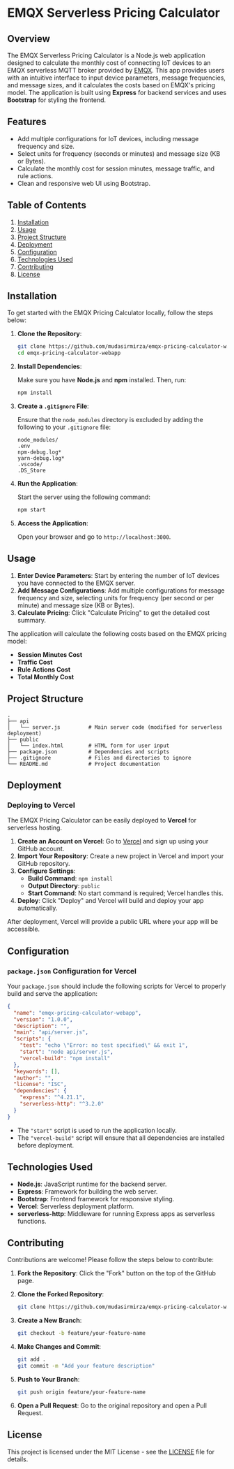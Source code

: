 # EMQX Serverless Pricing Calculator

## Overview

The EMQX Serverless Pricing Calculator is a Node.js web application designed to
calculate the monthly cost of connecting IoT devices to an EMQX serverless MQTT broker provided by [EMQX](https://emqx.com). This app provides users with an intuitive interface to input device parameters, message frequencies, and message sizes, and it calculates the costs based on EMQX's pricing model. The application is built using **Express** for backend services and uses **Bootstrap** for styling the frontend.

## Features

- Add multiple configurations for IoT devices, including message frequency and size.
- Select units for frequency (seconds or minutes) and message size (KB or Bytes).
- Calculate the monthly cost for session minutes, message traffic, and rule actions.
- Clean and responsive web UI using Bootstrap.

## Table of Contents

1. [Installation](#installation)
2. [Usage](#usage)
3. [Project Structure](#project-structure)
4. [Deployment](#deployment)
5. [Configuration](#configuration)
6. [Technologies Used](#technologies-used)
7. [Contributing](#contributing)
8. [License](#license)

## Installation

To get started with the EMQX Pricing Calculator locally, follow the steps below:

1. **Clone the Repository**:

   ```bash
   git clone https://github.com/mudasirmirza/emqx-pricing-calculator-webapp.git
   cd emqx-pricing-calculator-webapp
   ```

2. **Install Dependencies**:

   Make sure you have **Node.js** and **npm** installed. Then, run:

   ```bash
   npm install
   ```

3. **Create a `.gitignore` File**:

   Ensure that the `node_modules` directory is excluded by adding the following to your `.gitignore` file:

   ```
   node_modules/
   .env
   npm-debug.log*
   yarn-debug.log*
   .vscode/
   .DS_Store
   ```

4. **Run the Application**:

   Start the server using the following command:

   ```bash
   npm start
   ```

5. **Access the Application**:

   Open your browser and go to `http://localhost:3000`.

## Usage

1. **Enter Device Parameters**: Start by entering the number of IoT devices you have connected to the EMQX server.
2. **Add Message Configurations**: Add multiple configurations for message frequency and size, selecting units for frequency (per second or per minute) and message size (KB or Bytes).
3. **Calculate Pricing**: Click "Calculate Pricing" to get the detailed cost summary.

The application will calculate the following costs based on the EMQX pricing model:
- **Session Minutes Cost**
- **Traffic Cost**
- **Rule Actions Cost**
- **Total Monthly Cost**

## Project Structure

```
.
├── api
│   └── server.js         # Main server code (modified for serverless deployment)
├── public
│   └── index.html        # HTML form for user input
├── package.json          # Dependencies and scripts
├── .gitignore            # Files and directories to ignore
└── README.md             # Project documentation
```

## Deployment

### Deploying to Vercel

The EMQX Pricing Calculator can be easily deployed to **Vercel** for serverless hosting.

1. **Create an Account on Vercel**: Go to [Vercel](https://vercel.com) and sign up using your GitHub account.
2. **Import Your Repository**: Create a new project in Vercel and import your GitHub repository.
3. **Configure Settings**:
   - **Build Command**: `npm install`
   - **Output Directory**: `public`
   - **Start Command**: No start command is required; Vercel handles this.
4. **Deploy**: Click "Deploy" and Vercel will build and deploy your app automatically.

After deployment, Vercel will provide a public URL where your app will be accessible.

## Configuration

### `package.json` Configuration for Vercel

Your `package.json` should include the following scripts for Vercel to properly build and serve the application:

```json
{
  "name": "emqx-pricing-calculator-webapp",
  "version": "1.0.0",
  "description": "",
  "main": "api/server.js",
  "scripts": {
    "test": "echo \"Error: no test specified\" && exit 1",
    "start": "node api/server.js",
    "vercel-build": "npm install"
  },
  "keywords": [],
  "author": "",
  "license": "ISC",
  "dependencies": {
    "express": "^4.21.1",
    "serverless-http": "^3.2.0"
  }
}
```

- The `"start"` script is used to run the application locally.
- The `"vercel-build"` script will ensure that all dependencies are installed before deployment.

## Technologies Used

- **Node.js**: JavaScript runtime for the backend server.
- **Express**: Framework for building the web server.
- **Bootstrap**: Frontend framework for responsive styling.
- **Vercel**: Serverless deployment platform.
- **serverless-http**: Middleware for running Express apps as serverless functions.

## Contributing

Contributions are welcome! Please follow the steps below to contribute:

1. **Fork the Repository**: Click the "Fork" button on the top of the GitHub page.
2. **Clone the Forked Repository**:

   ```bash
   git clone https://github.com/mudasirmirza/emqx-pricing-calculator-webapp.git
   ```

3. **Create a New Branch**:

   ```bash
   git checkout -b feature/your-feature-name
   ```

4. **Make Changes and Commit**:

   ```bash
   git add .
   git commit -m "Add your feature description"
   ```

5. **Push to Your Branch**:

   ```bash
   git push origin feature/your-feature-name
   ```

6. **Open a Pull Request**: Go to the original repository and open a Pull Request.

## License

This project is licensed under the MIT License - see the [LICENSE](LICENSE) file for details.

